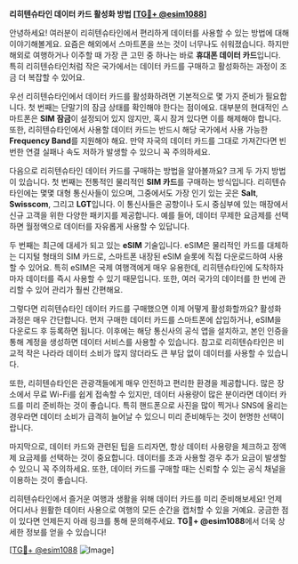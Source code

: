 **리히텐슈타인 데이터 카드 활성화 방법 [[TG💪+ @esim1088](https://t.me/s/esim1088)]**

안녕하세요! 여러분이 리히텐슈타인에서 편리하게 데이터를 사용할 수 있는 방법에 대해 이야기해볼게요. 요즘은 해외에서 스마트폰을 쓰는 것이 너무나도 쉬워졌습니다. 하지만 해외로 여행하거나 이주할 때 가장 큰 고민 중 하나는 바로 **휴대폰 데이터 카드**입니다. 특히 리히텐슈타인처럼 작은 국가에서는 데이터 카드를 구매하고 활성화하는 과정이 조금 더 복잡할 수 있어요.

우선 리히텐슈타인에서 데이터 카드를 활성화하려면 기본적으로 몇 가지 준비가 필요합니다. 첫 번째는 단말기의 잠금 상태를 확인해야 한다는 점이에요. 대부분의 현대적인 스마트폰은 **SIM 잠금**이 설정되어 있지 않지만, 혹시 잠겨 있다면 이를 해제해야 합니다. 또한, 리히텐슈타인에서 사용할 데이터 카드는 반드시 해당 국가에서 사용 가능한 **Frequency Band**를 지원해야 해요. 만약 자국의 데이터 카드를 그대로 가져간다면 빈번한 연결 실패나 속도 저하가 발생할 수 있으니 꼭 주의하세요.

다음으로 리히텐슈타인 데이터 카드를 구매하는 방법을 알아볼까요? 크게 두 가지 방법이 있습니다. 첫 번째는 전통적인 물리적인 **SIM 카드**를 구매하는 방식입니다. 리히텐슈타인에는 몇몇 대형 통신사들이 있으며, 그중에서도 가장 인기 있는 곳은 **Salt**, **Swisscom**, 그리고 **LGT**입니다. 이 통신사들은 공항이나 도시 중심부에 있는 매장에서 신규 고객을 위한 다양한 패키지를 제공합니다. 예를 들어, 데이터 무제한 요금제를 선택하면 월정액으로 데이터를 자유롭게 사용할 수 있답니다.

두 번째는 최근에 대세가 되고 있는 **eSIM** 기술입니다. eSIM은 물리적인 카드를 대체하는 디지털 형태의 SIM 카드로, 스마트폰 내장된 eSIM 슬롯에 직접 다운로드하여 사용할 수 있어요. 특히 eSIM은 국제 여행객에게 매우 유용한데, 리히텐슈타인에 도착하자마자 데이터를 즉시 사용할 수 있기 때문입니다. 또한, 여러 국가의 데이터를 한 번에 관리할 수 있어 관리가 훨씬 간편해요.

그렇다면 리히텐슈타인 데이터 카드를 구매했으면 이제 어떻게 활성화할까요? 활성화 과정은 매우 간단합니다. 먼저 구매한 데이터 카드를 스마트폰에 삽입하거나, eSIM을 다운로드 후 등록하면 됩니다. 이후에는 해당 통신사의 공식 앱을 설치하고, 본인 인증을 통해 계정을 생성하면 데이터 서비스를 사용할 수 있습니다. 참고로 리히텐슈타인은 비교적 작은 나라라 데이터 소비가 많지 않더라도 큰 부담 없이 데이터를 사용할 수 있습니다.

또한, 리히텐슈타인은 관광객들에게 매우 안전하고 편리한 환경을 제공합니다. 많은 장소에서 무료 Wi-Fi를 쉽게 접속할 수 있지만, 데이터 사용량이 많은 분이라면 데이터 카드를 미리 준비하는 것이 좋습니다. 특히 핸드폰으로 사진을 많이 찍거나 SNS에 올리는 경우라면 데이터 소비가 급격히 늘어날 수 있으니 미리 준비해두는 것이 현명한 선택이랍니다.

마지막으로, 데이터 카드와 관련된 팁을 드리자면, 항상 데이터 사용량을 체크하고 정액제 요금제를 선택하는 것이 중요합니다. 데이터를 초과 사용할 경우 추가 요금이 발생할 수 있으니 꼭 주의하세요. 또한, 데이터 카드를 구매할 때는 신뢰할 수 있는 공식 채널을 이용하는 것이 좋습니다.

리히텐슈타인에서 즐거운 여행과 생활을 위해 데이터 카드를 미리 준비해보세요! 언제 어디서나 원활한 데이터 사용으로 여행의 모든 순간을 캡처할 수 있을 거예요. 궁금한 점이 있다면 언제든지 아래 링크를 통해 문의해주세요. **TG💪+ @esim1088**에서 더욱 상세한 정보를 얻을 수 있습니다!

[[TG💪+ @esim1088](https://t.me/s/esim1088) ![Image](https://i.postimg.cc/Y0z9fWf4/image.png)]